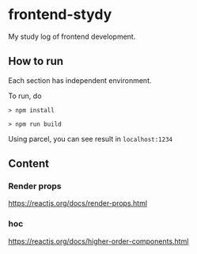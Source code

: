 # frontend-stydy

My study log of frontend development.

## How to run

Each section has independent environment.

To run, do

```
> npm install

> npm run build
```

Using parcel, you can see result in `localhost:1234`

## Content

### Render props

https://reactjs.org/docs/render-props.html

### hoc

https://reactjs.org/docs/higher-order-components.html